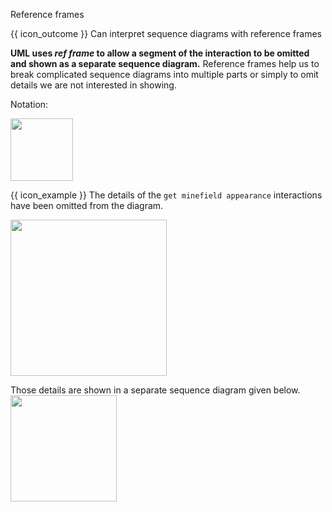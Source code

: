 <span id="title">Reference frames</span>

<span id="prereqs"></span>

<span id="outcomes">{{ icon_outcome }} Can interpret sequence diagrams with reference frames</span>

<div id="body">

**UML uses _ref frame_ to allow a segment of the interaction to be omitted and shown as a separate sequence diagram.** Reference frames help us to break complicated sequence diagrams into multiple parts or simply to omit details we are not interested in showing.

Notation:

<img src="{{baseUrl}}/uml/sequenceDiagrams/referenceFrames/images/notation.png" height="100" />
<p/>

<box>

{{ icon_example }} The details of the `get minefield appearance` interactions have been omitted from the diagram.

<img src="{{baseUrl}}/uml/sequenceDiagrams/referenceFrames/images/playerTextLogic.png" height="250" />
<p/>

Those details are shown in a separate sequence diagram given below.<br>
<img src="{{baseUrl}}/uml/sequenceDiagrams/referenceFrames/images/textLogic.png" height="170" />
<p/>

</box>

</div>

<div id="extras">
</div>

